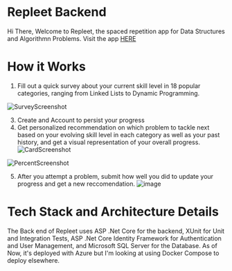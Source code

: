 # Repleet Backend

Hi There, Welcome to Repleet, the spaced repetition app for Data Structures and Algorithmn Problems. Visit the app [HERE](https://repleet-frontend.vercel.app/)

# How it Works
1) Fill out a quick survey about your current skill level in 18 popular categories, ranging from Linked Lists to Dynamic Programming.

  ![SurveyScreenshot](https://github.com/user-attachments/assets/512b1ca5-5840-4b72-bc9c-0f87418c2447)
  
3) Create and Account to persist your progress
4) Get personalized recommendation on which problem to tackle next based on your evolving skill level in each category as well as your past history, and get a visual representation of your overall progress.
  ![CardScreenshot](https://github.com/user-attachments/assets/24217f2c-7b90-4dd8-b79e-3ca500372958)


  ![PercentScreenshot](https://github.com/user-attachments/assets/7a7d949d-293b-4fed-9e15-28c82606aa44)

5) After you attempt a problem, submit how well you did to update your progress and get a new reccomendation.
  ![image](https://github.com/user-attachments/assets/4acecee4-4706-40f7-bdc8-2fdd1c0b1b17)




# Tech Stack and Architecture Details
The Back end of Repleet uses ASP .Net Core for the backend, XUnit for Unit and Integration Tests, ASP .Net Core Identity Framework for Authentication and User Management, and Microsoft SQL Server for the Database. As of Now, it's deployed with Azure but I'm looking at using Docker Compose to deploy elsewhere. 
